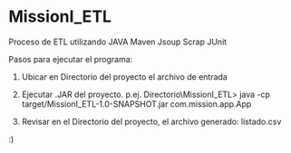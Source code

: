 # MissionI_ETL
Proceso de ETL utilizando JAVA Maven Jsoup Scrap JUnit


Pasos para ejecutar el programa:

1. Ubicar en Directorio del proyecto el archivo de entrada

2. Ejecutar .JAR del proyecto. p.ej. 
Directorio\MissionI_ETL> java -cp target/MissionI_ETL-1.0-SNAPSHOT.jar com.mission.app.App

3. Revisar en el Directorio del proyecto, el archivo generado: listado.csv 

:)
